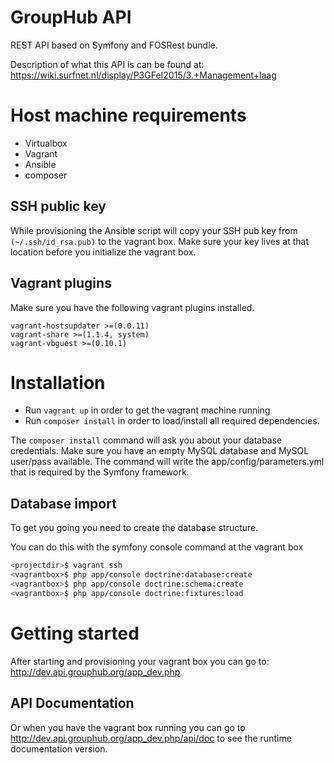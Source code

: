# GroupHub API
REST API based on Symfony and FOSRest bundle.

Description of what this API is can be found at:
<https://wiki.surfnet.nl/display/P3GFeI2015/3.+Management+laag>

# Host machine requirements

 - Virtualbox
 - Vagrant
 - Ansible
 - composer

## SSH public key
While provisioning the Ansible script will copy your SSH pub key from `(~/.ssh/id_rsa.pub)` to the vagrant box.
Make sure your key lives at that location before you initialize the vagrant box. 

## Vagrant plugins
Make sure you have the following vagrant plugins installed.

    vagrant-hostsupdater >=(0.0.11)
    vagrant-share >=(1.1.4, system)
    vagrant-vbguest >=(0.10.1)

# Installation
- Run `vagrant up` in order to get the vagrant machine running
- Run `composer install` in order to load/install all required dependencies.

The `composer install` command will ask you about your database credentials. Make sure you have an empty MySQL database
and MySQL user/pass available. The command will write the app/config/parameters.yml that is required by the Symfony framework.

## Database import
To get you going you need to create the database structure.

You can do this with the symfony console command at the vagrant box

```sh
<projectdir>$ vagrant ssh
<vagrantbox>$ php app/console doctrine:database:create
<vagrantbox>$ php app/console doctrine:schema:create 
<vagrantbox>$ php app/console doctrine:fixtures:load
```

# Getting started
After starting and provisioning your vagrant box you can go to:
<http://dev.api.grouphub.org/app_dev.php>

## API Documentation
Or when you have the vagrant box running you can go to <http://dev.api.grouphub.org/app_dev.php/api/doc> to see the
runtime documentation version.
